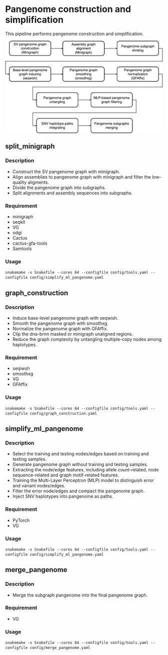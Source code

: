 # Pangenome construction and simplification
This pipeline performs pangenome construction and simplification.

<img align="middle" width="800" src="pangenome_construction.jpg"/>

## split_minigraph
### Description
-  Construct the SV pangenome graph with minigraph.
-  Align assemblies to pangenome graph with minigraph and filter the low-quality aligments.
-  Divide the pangenome graph into subgraphs.
-  Split alignments and assembly sequences into subgraphs.
### Requirement
-  minigraph
-  seqkit
-  VG
-  odgi
-  Cactus
-  cactus-gfa-tools
-  Samtools
### Usage
```shell
snakemake -s Snakefile --cores 64 --configfile config/tools.yaml --configfile config/simplify_ml_pangenome.yaml
```

## graph_construction
### Description
-  Induce base-level pangenome graph with seqwish.
-  Smooth the pangenome graph with smoothxg.
-  Normalize the pangenome graph with GFAffix.
-  Clip the dna-brnn masked or minigraph unaligned regions.
-  Reduce the graph complexity by untangling multiple-copy nodes among haplotypes.
### Requirement
-  seqiwsh
-  smoothxg
-  VG
-  GFAffix  
### Usage
```shell
snakemake -s Snakefile --cores 64 --configfile config/tools.yaml --configfile config/graph_construction.yaml
```

## simplify_ml_pangenome
### Description
-  Select the training and testing nodes/edges based on training and testing samples.
-  Generate pangenome graph without training and testing samples.
-  Extracting the node/edge features, including allele count-related, node sequence-related and graph motif-related features. 
-  Training the Multi-Layer Perceptron (MLP) model to distinguish error and variant nodes/edges.
-  Filter the error node/edges and compact the pangenome graph.
-  Inject SNV haplotypes into pangenome as paths.
### Requirement
-  PyTorch
-  VG
### Usage
```shell
snakemake -s Snakefile --cores 64 --configfile config/tools.yaml --configfile config/simplify_ml_pangenome.yaml
```

## merge_pangenome
### Description
-  Merge the subgraph pangenome into the final pangenome graph.
### Requirement
-  VG
### Usage
```shell
snakemake -s Snakefile --cores 64 --configfile config/tools.yaml --configfile config/merge_pangenome.yaml
```
